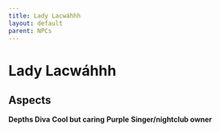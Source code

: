 ```yaml
---
title: Lady Lacwáhhh
layout: default
parent: NPCs
---
```


# Lady Lacwáhhh
## Aspects
**Depths Diva**
**Cool but caring**
**Purple**
**Singer/nightclub owner**
